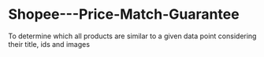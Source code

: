 # Shopee---Price-Match-Guarantee
To determine which all products are similar to a given data point considering their title, ids and images
